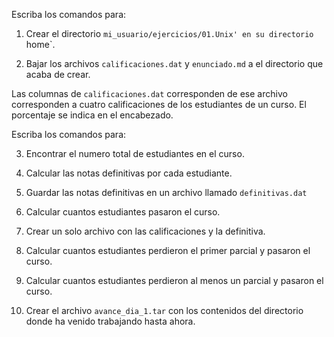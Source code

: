 Escriba los comandos para: 

1. Crear el directorio `mi_usuario/ejercicios/01.Unix' en su directorio `home`.
   
2. Bajar los archivos `calificaciones.dat` y `enunciado.md` a el directorio que acaba de crear.

Las columnas de `calificaciones.dat` corresponden de ese archivo corresponden a cuatro calificaciones de los estudiantes de un curso. El porcentaje se indica en el encabezado.

Escriba los comandos para:

3. Encontrar el numero total de estudiantes en el curso.

4. Calcular las notas definitivas por cada estudiante.

5. Guardar las notas definitivas en un archivo llamado `definitivas.dat`

6. Calcular cuantos estudiantes pasaron el curso.

7. Crear un solo archivo con las calificaciones y la definitiva.

8. Calcular cuantos estudiantes perdieron el primer parcial y pasaron el curso.

9. Calcular cuantos estudiantes perdieron al menos un parcial y pasaron el curso.

10. Crear el archivo `avance_dia_1.tar` con los contenidos del directorio donde ha venido trabajando hasta ahora.